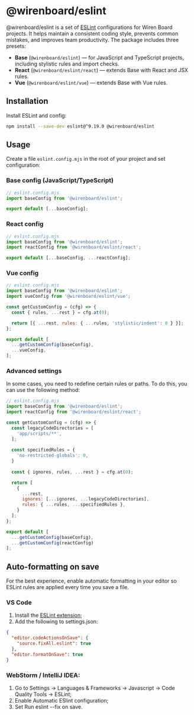 # @wirenboard/eslint

@wirenboard/eslint is a set of [ESLint](https://eslint.org/) configurations for Wiren Board projects. It helps maintain a consistent coding style, prevents common mistakes, and improves team productivity.
The package includes three presets:
- **Base** (`@wirenboard/eslint`) — for JavaScript and TypeScript projects, including stylistic rules and import checks.
- **React** (`@wirenboard/eslint/react`) — extends Base with React and JSX rules.
- **Vue** (`@wirenboard/eslint/vue`) — extends Base with Vue rules.

## Installation

Install ESLint and config:

```bash
npm install --save-dev eslint@^9.19.0 @wirenboard/eslint
```

## Usage

Create a file `eslint.config.mjs` in the root of your project and set configuration:

### Base config (JavaScript/TypeScript)

```javascript
// eslint.config.mjs
import baseConfig from '@wirenboard/eslint';

export default [...baseConfig];
```

### React config

```javascript
// eslint.config.mjs
import baseConfig from '@wirenboard/eslint';
import reactConfig from '@wirenboard/eslint/react';

export default [...baseConfig, ...reactConfig];
```

### Vue config

```javascript
// eslint.config.mjs
import baseConfig from '@wirenboard/eslint';
import vueConfig from '@wirenboard/eslint/vue';

const getCustomConfig = (cfg) => {
  const { rules, ...rest } = cfg.at(0);

  return [{ ...rest, rules: { ...rules, 'stylistic/indent': 0 } }];
};

export default [
  ...getCustomConfig(baseConfig),
  ...vueConfig,
];
```

### Advanced settings

In some cases, you need to redefine certain rules or paths. To do this, you can use the following method:

```javascript
// eslint.config.mjs
import baseConfig from '@wirenboard/eslint';
import reactConfig from '@wirenboard/eslint/react';

const getCustomConfig = (cfg) => {
  const legacyCodeDirectories = [
    'app/scripts/**',
  ];
  
  const specifiedRules = {
    'no-restricted-globals': 0,
  }
  
  const { ignores, rules, ...rest } = cfg.at(0);

  return [
    {
      ...rest,
      ignores: [...ignores, ...legacyCodeDirectories],
      rules: { ...rules, ...specifiedRules },
    }
  ];
};

export default [
  ...getCustomConfig(baseConfig),
  ...getCustomConfig(reactConfig)
];
```

## Auto-formatting on save

For the best experience, enable automatic formatting in your editor so ESLint rules are applied every time you save a file.

### VS Code

1. Install the [ESLint extension](https://marketplace.visualstudio.com/items?itemName=dbaeumer.vscode-eslint);
2. Add the following to settings.json:

```json
{
  "editor.codeActionsOnSave": {
    "source.fixAll.eslint": true
  },
  "editor.formatOnSave": true
}
```

### WebStorm / IntelliJ IDEA:

1. Go to Settings → Languages & Frameworks → Javascript → Code Quality Tools → ESLint;
2. Enable Automatic ESlint configuration;
3. Set Run eslint --fix on save.
